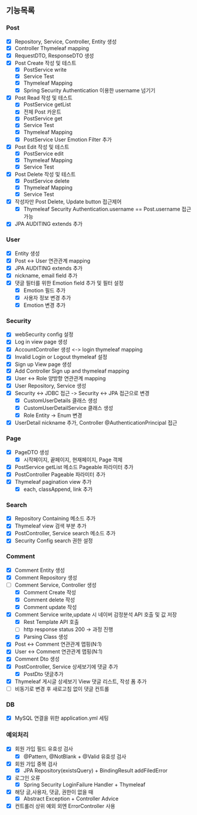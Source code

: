 ## 기능목록

### Post
- [x] Repository, Service, Controller, Entity 생성
- [x] Controller Thymeleaf mapping
- [x] RequestDTO, ResponseDTO 생성
- [x] Post Create 작성 및 테스트
  - [x] PostService write
  - [x] Service Test
  - [x] Thymeleaf Mapping
  - [x] Spring Security Authentication 이용한 username 넘기기
- [x] Post Read 작성 및 테스트
  - [x] PostService getList
  - [x] 전체 Post 카운트 
  - [x] PostService get
  - [x] Service Test
  - [x] Thymeleaf Mapping
  - [x] PostService User Emotion Filter 추가
- [x] Post Edit 작성 및 테스트
  - [x] PostService edit
  - [x] Thymeleaf Mapping
  - [x] Service Test
- [x] Post Delete 작성 및 테스트
  - [x] PostService delete
  - [x] Thymeleaf Mapping
  - [x] Service Test
- [x] 작성자만 Post Delete, Update button 접근제어
  - [x] Thymeleaf Security Authentication.username == Post.username 접근 가능
- [x] JPA AUDITING extends 추가

### User
- [x] Entity 생성
- [x] Post <-> User 연관관계 mapping
- [x] JPA AUDITING extends 추가
- [x] nickname, email field 추가
- [x] 댓글 필터를 위한 Emotion field 추가 및 필터 설정
  - [x] Emotion 필드 추가
  - [x] 사용자 정보 변경 추가
  - [x] Emotion 변경 추가

### Security
- [x] webSecurity config 설정
- [x] Log in view page 생성
- [x] AccountController 생성 <-> login thymeleaf mapping
- [x] Invalid Login or Logout thymeleaf 설정
- [x] Sign up View page 생성
- [x] Add Controller Sign up and thymeleaf mapping
- [x] User <-> Role 양방향 연관관계 mapping
- [x] User Repository, Service 생성
- [x] Security <-> JDBC 접근 -> Security <-> JPA 접근으로 변경
  - [x] CustomUserDetails 클래스 생성
  - [x] CustomUserDetailService 클래스 생성
  - [x] Role Entity -> Enum 변경
- [x] UserDetail nickname 추가, Controller @AuthenticationPrincipal 접근

### Page
- [x] PageDTO 생성
  - [x] 시작페이지, 끝페이지, 현재페이지, Page 객체
- [x] PostService getList 메소드 Pageable 파라미터 추가
- [x] PostController Pageable 파라미터 추가
- [x] Thymeleaf pagination view 추가
  - [x] each, classAppend, link 추가

### Search
- [x] Repository Containing 메소드 추가
- [x] Thymeleaf view 검색 부분 추가
- [x] PostController, Service search 메소드 추가
- [x] Security Config search 권한 설정

### Comment
- [x] Comment Entity 생성
- [x] Comment Repository 생성
- [ ] Comment Service, Controller 생성
  - [x] Comment Create 작성
  - [x] Comment delete 작성
  - [x] Comment update 작성
- [x] Comment Service write,update 시 네이버 감정분석 API 호출 및 값 저장
  - [x] Rest Template API 호출
  - [ ] http response status 200 -> 과정 진행
  - [x] Parsing Class 생성
- [x] Post <-> Comment 연관관계 맵핑(N:1)
- [x] User <-> Comment 연관관계 맵핑(N:1)
- [x] Comment Dto 생성
- [x] PostController, Service 상세보기에 댓글 추가
  - [x] PostDto 댓글추가
- [x] Thymeleaf 게시글 상세보기 View 댓글 리스트, 작성 폼 추가
- [ ] 비동기로 변경 후 새로고침 없이 댓글 컨트롤
### DB
-[x] MySQL 연결을 위한 application.yml 세팅


### 예외처리
- [x] 회원 가입 필드 유효성 검사
  - [x] @Pattern, @NotBlank + @Valid 유효성 검사
- [x] 회원 가입 중복 검사
  - [x] JPA Repository(existsQuery) + BindingResult addFiledError
- [x] 로그인 오류
  - [x] Spring Security LoginFailure Handler + Thymeleaf
- [x] 해당 글,사용자, 댓글, 권한이 없을 때
  - [x] Abstract Exception + Controller Advice 
- [x] 컨트롤러 상위 예외 외엔 ErrorController 사용
